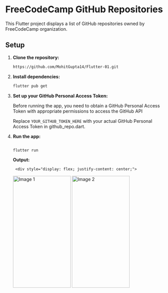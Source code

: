 

# FreeCodeCamp GitHub Repositories

This Flutter project displays a list of GitHub repositories owned by FreeCodeCamp organization.

## Setup

1. **Clone the repository:**

    ```bash
    https://github.com/MohitGupta14/Flutter-01.git
    ```

2. **Install dependencies:**

    ```bash
    flutter pub get
    ```

3. **Set up your GitHub Personal Access Token:**

    Before running the app, you need to obtain a GitHub Personal Access Token with appropriate permissions to access the GitHub API

    Replace `YOUR_GITHUB_TOKEN_HERE` with your actual GitHub Personal Access Token in github_repo.dart.

4. **Run the app:**

    ```bash<img width="335" alt="Screenshot 2024-03-25 at 11 47 39 PM" src="https://github.com/MohitGupta14/Flutter-01/assets/81846020/1fe8ba64-e999-4fa7-b0a5-81ec9a0f5040">

    flutter run
    ```
     **Output:**
     
        <div style="display: flex; justify-content: center;">
    <img src="https://github.com/MohitGupta14/Flutter-01/assets/81846020/2b14c81e-f61e-4ee1-bdc9-7413c30b8361" alt="Image 1" width="180" height="350">
    <img src="https://github.com/MohitGupta14/Flutter-01/assets/81846020/78822dc5-0462-49c1-97bd-436960a22aa5" alt="Image 2" width="180" height="350">
</div>

